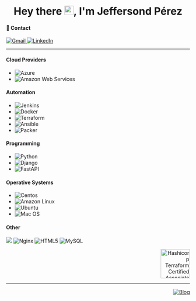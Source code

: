 <div align="center">
   <h1>Hey there <img src="https://media.giphy.com/media/hvRJCLFzcasrR4ia7z/giphy.gif" width="25px">, I'm Jeffersond Pérez</h1>
</div>

#### :speech_balloon: Contact
<p>
  <a href="mailto:jeffersond.perez@gmail.com">
    <img alt="Gmail" src="https://img.shields.io/badge/Gmail-D14836?style=for-the-badge&logo=gmail&logoColor=white" />
  </a>
  <a href="https://www.linkedin.com/in/jeffersondperez/">
    <img alt="LinkedIn" src="https://img.shields.io/badge/LINKEDIN-0077B5.svg?&style=for-the-badge&logo=linkedin&logoColor=white" />
  </a>
</p>

---
#### Cloud Providers

- ![Azure](https://img.shields.io/badge/Azure-black?style=for-the-badge&logo=microsoftazure&logoColor=%23FFFFFF&color=%230078D4)
- ![Amazon Web Services](https://img.shields.io/badge/Amazon%20Web%20Services-black?style=for-the-badge&logo=amazonaws&logoColor=%23FFFFFF&color=%23FF9900)

#### Automation

- ![Jenkins](https://img.shields.io/badge/Jenkins-black?style=for-the-badge&logo=jenkins&logoColor=%23FFFFFF&color=%23000000)
- ![Docker](https://img.shields.io/badge/Docker-black?style=for-the-badge&logo=docker&logoColor=%23FFFFFF&color=%232496ED)
- ![Terraform](https://img.shields.io/badge/Terraform-black?style=for-the-badge&logo=terraform&logoColor=%23FFFFFF&color=%23844FBA)
- ![Ansible](https://img.shields.io/badge/Ansible-black?style=for-the-badge&logo=ansible&logoColor=%23FFFFFF&color=%23EE0000)
- ![Packer](https://img.shields.io/badge/Packer-black?style=for-the-badge&logo=packer&logoColor=%23FFFFFF&color=%2302A8EF)

#### Programming

- ![Python](https://img.shields.io/badge/Python-black?style=for-the-badge&logo=python&logoColor=%23FFFFFF&color=%233776AB)
- ![Django](https://img.shields.io/badge/Django-black?style=for-the-badge&logo=django&logoColor=%23FFFFFF&color=%23092E20)
- ![FastAPI](https://img.shields.io/badge/FastAPI-black?style=for-the-badge&logo=fastapi&logoColor=%23FFFFFF&color=%23009688)

#### Operative Systems

- ![Centos](https://img.shields.io/badge/centos-black?style=for-the-badge&logo=centos&logoColor=%23FFFFFF&color=%23262577)
- ![Amazon Linux](https://img.shields.io/badge/amazon%20linux-black?style=for-the-badge&logo=amazon&logoColor=%23FFFFFF&color=%23FF9900)
- ![Ubuntu](https://img.shields.io/badge/ubuntu-black?style=for-the-badge&logo=ubuntu&logoColor=%23FFFFFF&color=%23E95420)
- ![Mac OS](https://img.shields.io/badge/mac%20os-black?style=for-the-badge&logo=apple&logoColor=%23FFFFFF&color=%23000000)

#### Other

<p align="left">

  <img src="https://img.shields.io/badge/git%20-%23F05033.svg?&style=for-the-badge&logo=git&logoColor=white"/>
  <img alt="Nginx" src="https://img.shields.io/badge/nginx%20-%23009639.svg?&style=for-the-badge&logo=nginx&logoColor=white"/>
  <img alt="HTML5" src="https://img.shields.io/badge/html5%20-%23E34F26.svg?&style=for-the-badge&logo=html5&logoColor=white"/>
  <img alt="MySQL" src="https://img.shields.io/badge/mysql-%2300f.svg?&style=for-the-badge&logo=mysql&logoColor=white"/>


</p>

<p align="right">
  <a align="right target="_blank" href="https://www.credly.com/badges/ba98878f-c214-4002-96f9-d93730312a42/public_url">
    <img src="https://images.credly.com/size/680x680/images/5b075140-d286-4c8a-9be9-2b87f9e10839/Terraform-Associate-Badge.png" alt="Hashicorp Terraform Certified Associate" width="80" height="80" />
  </a>
</p>

---
<p align="right">
  <a href="https://github.com/jeffersondperezmadrigal/jeffersondperezmadrigal/commits/master" target="_blank">
    <img alt="Blog" src="https://img.shields.io/github/last-commit/jeffersondperezmadrigal/jeffersondperezmadrigal?color=blue&logo=GitHub" />
  </a>
</p>
